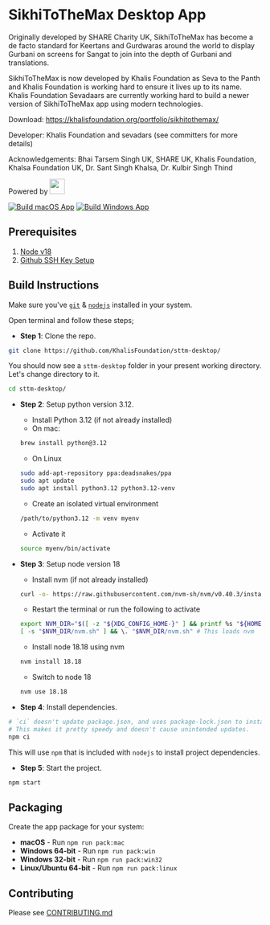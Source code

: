 # SikhiToTheMax Desktop App

Originally developed by SHARE Charity UK, SikhiToTheMax has become a de facto standard for Keertans and Gurdwaras around the world to display Gurbani on screens for Sangat to join into the depth of Gurbani and translations.

SikhiToTheMax is now developed by Khalis Foundation as Seva to the Panth and Khalis Foundation is working hard to ensure it lives up to its name.
Khalis Foundation Sevadaars are currently working hard to build a newer version of SikhiToTheMax app using modern technologies.

Download: https://khalisfoundation.org/portfolio/sikhitothemax/

Developer: Khalis Foundation and sevadars (see committers for more details)

Acknowledgements: Bhai Tarsem Singh UK, SHARE UK, Khalis Foundation, Khalsa Foundation UK, Dr. Sant Singh Khalsa, Dr. Kulbir Singh Thind

Powered by [<img height="30" src="http://www.banidb.com/wp-content/uploads/2018/03/full-banidb-logo.png">](http://banidb.com)

[![Build macOS App](https://github.com/KhalisFoundation/sttm-desktop/actions/workflows/build-mac.yml/badge.svg)](https://github.com/KhalisFoundation/sttm-desktop/actions/workflows/build-mac.yml)
[![Build Windows App](https://github.com/KhalisFoundation/sttm-desktop/actions/workflows/build-windows.yml/badge.svg)](https://github.com/KhalisFoundation/sttm-desktop/actions/workflows/build-windows.yml)

## Prerequisites

1.  [Node v18](https://nodejs.org/en/download/)
2.  [Github SSH Key Setup](https://help.github.com/articles/connecting-to-github-with-ssh/)

## Build Instructions

Make sure you've [`git`](https://git-scm.com/book/en/v2/Getting-Started-Installing-Git) & [`nodejs`](https://nodejs.org/en/) installed in your system.

Open terminal and follow these steps;

- **Step 1**: Clone the repo.

```bash
git clone https://github.com/KhalisFoundation/sttm-desktop/
```

You should now see a `sttm-desktop` folder in your present working directory. Let's change directory to it.

```bash
cd sttm-desktop/
```

- **Step 2**: Setup python version 3.12.
  - Install Python 3.12 (if not already installed)
  - On mac:
  ```bash
  brew install python@3.12
  ```
  - On Linux
  ```bash
  sudo add-apt-repository ppa:deadsnakes/ppa
  sudo apt update
  sudo apt install python3.12 python3.12-venv
  ```

  - Create an isolated virtual environment
  ```bash
  /path/to/python3.12 -m venv myenv
  ```

  - Activate it
  ```bash
  source myenv/bin/activate
  ```

- **Step 3**: Setup node version 18
  - Install nvm (if not already installed)
  ```bash
  curl -o- https://raw.githubusercontent.com/nvm-sh/nvm/v0.40.3/install.sh | bash
  ```
  - Restart the terminal or run the following to activate
  ```bash
  export NVM_DIR="$([ -z "${XDG_CONFIG_HOME-}" ] && printf %s "${HOME}/.nvm" || printf %s "${XDG_CONFIG_HOME}/nvm")"
  [ -s "$NVM_DIR/nvm.sh" ] && \. "$NVM_DIR/nvm.sh" # This loads nvm
  ```

  - Install node 18.18 using nvm
  ```bash
  nvm install 18.18
  ``` 
  - Switch to node 18
  ```bash
  nvm use 18.18
  ``` 

- **Step 4**: Install dependencies.

```bash
# `ci` doesn't update package.json, and uses package-lock.json to install intended deps.
# This makes it pretty speedy and doesn't cause unintended updates.
npm ci
```

This will use `npm` that is included with `nodejs` to install project dependencies.

- **Step 5**: Start the project.

```bash
npm start
```


## Packaging

Create the app package for your system:

- **macOS** - Run `npm run pack:mac`
- **Windows 64-bit** - Run `npm run pack:win`
- **Windows 32-bit** - Run `npm run pack:win32`
- **Linux/Ubuntu 64-bit** - Run `npm run pack:linux`

## Contributing

Please see [CONTRIBUTING.md](CONTRIBUTING.md)
